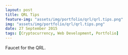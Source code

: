 ```yaml
---
layout: post
title: QRL Tips
feature-img: "assets/img/portfolio/qrl/qrl.tips.png"
img: "assets/img/portfolio/qrl/qrl.tips.png"
date: 27 September 2015
tags: [Cryptocurrency, Web Development, Portfolio]
---
```


Faucet for the QRL.